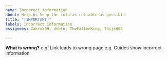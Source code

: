 ```yaml
---
name: Incorrect information
about: Help us keep the info as reliable as possible
title: "[IMPORTANT]"
labels: Incorrect information
assignees: Zakrok09, dnbln, TheFallenKing, ThijsH04

---
```


**What is wrong?**
e.g. Link leads to wrong page
e.g. Guides show incorrect information
